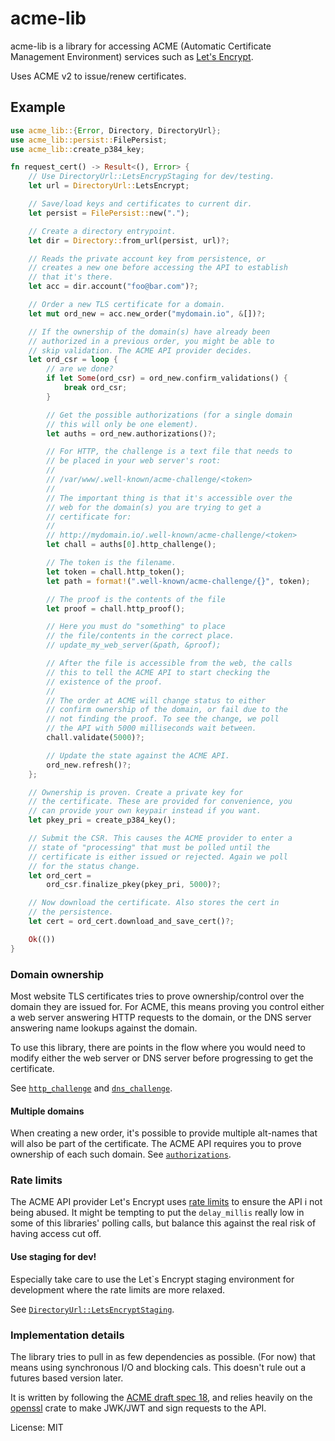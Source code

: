 # acme-lib

acme-lib is a library for accessing ACME (Automatic Certificate Management Environment)
services such as [Let's Encrypt](https://letsencrypt.org/).

Uses ACME v2 to issue/renew certificates.

## Example

```rust
use acme_lib::{Error, Directory, DirectoryUrl};
use acme_lib::persist::FilePersist;
use acme_lib::create_p384_key;

fn request_cert() -> Result<(), Error> {
    // Use DirectoryUrl::LetsEncrypStaging for dev/testing.
    let url = DirectoryUrl::LetsEncrypt;

    // Save/load keys and certificates to current dir.
    let persist = FilePersist::new(".");

    // Create a directory entrypoint.
    let dir = Directory::from_url(persist, url)?;

    // Reads the private account key from persistence, or
    // creates a new one before accessing the API to establish
    // that it's there.
    let acc = dir.account("foo@bar.com")?;

    // Order a new TLS certificate for a domain.
    let mut ord_new = acc.new_order("mydomain.io", &[])?;

    // If the ownership of the domain(s) have already been
    // authorized in a previous order, you might be able to
    // skip validation. The ACME API provider decides.
    let ord_csr = loop {
        // are we done?
        if let Some(ord_csr) = ord_new.confirm_validations() {
            break ord_csr;
        }

        // Get the possible authorizations (for a single domain
        // this will only be one element).
        let auths = ord_new.authorizations()?;

        // For HTTP, the challenge is a text file that needs to
        // be placed in your web server's root:
        //
        // /var/www/.well-known/acme-challenge/<token>
        //
        // The important thing is that it's accessible over the
        // web for the domain(s) you are trying to get a
        // certificate for:
        //
        // http://mydomain.io/.well-known/acme-challenge/<token>
        let chall = auths[0].http_challenge();

        // The token is the filename.
        let token = chall.http_token();
        let path = format!(".well-known/acme-challenge/{}", token);

        // The proof is the contents of the file
        let proof = chall.http_proof();

        // Here you must do "something" to place
        // the file/contents in the correct place.
        // update_my_web_server(&path, &proof);

        // After the file is accessible from the web, the calls
        // this to tell the ACME API to start checking the
        // existence of the proof.
        //
        // The order at ACME will change status to either
        // confirm ownership of the domain, or fail due to the
        // not finding the proof. To see the change, we poll
        // the API with 5000 milliseconds wait between.
        chall.validate(5000)?;

        // Update the state against the ACME API.
        ord_new.refresh()?;
    };

    // Ownership is proven. Create a private key for
    // the certificate. These are provided for convenience, you
    // can provide your own keypair instead if you want.
    let pkey_pri = create_p384_key();

    // Submit the CSR. This causes the ACME provider to enter a
    // state of "processing" that must be polled until the
    // certificate is either issued or rejected. Again we poll
    // for the status change.
    let ord_cert =
        ord_csr.finalize_pkey(pkey_pri, 5000)?;

    // Now download the certificate. Also stores the cert in
    // the persistence.
    let cert = ord_cert.download_and_save_cert()?;

    Ok(())
}

```

### Domain ownership

Most website TLS certificates tries to prove ownership/control over the domain they
are issued for. For ACME, this means proving you control either a web server answering
HTTP requests to the domain, or the DNS server answering name lookups against the domain.

To use this library, there are points in the flow where you would need to modify either
the web server or DNS server before progressing to get the certificate.

See [`http_challenge`] and [`dns_challenge`].

#### Multiple domains

When creating a new order, it's possible to provide multiple alt-names that will also
be part of the certificate. The ACME API requires you to prove ownership of each such
domain. See [`authorizations`].

[`http_challenge`]: https://docs.rs/acme-lib/latest/acme_lib/order/struct.Auth.html#method.http_challenge
[`dns_challenge`]: https://docs.rs/acme-lib/latest/acme_lib/order/struct.Auth.html#method.dns_challenge
[`authorizations`]: https://docs.rs/acme-lib/latest/acme_lib/order/struct.NewOrder.html#method.authorizations

### Rate limits

The ACME API provider Let's Encrypt uses [rate limits] to ensure the API i not being
abused. It might be tempting to put the `delay_millis` really low in some of this
libraries' polling calls, but balance this against the real risk of having access
cut off.

[rate limits]: https://letsencrypt.org/docs/rate-limits/

#### Use staging for dev!

Especially take care to use the Let`s Encrypt staging environment for development
where the rate limits are more relaxed.

See [`DirectoryUrl::LetsEncryptStaging`].

[`DirectoryUrl::LetsEncryptStaging`]: enum.DirectoryUrl.html#variant.LetsEncryptStaging

### Implementation details

The library tries to pull in as few dependencies as possible. (For now) that means using
synchronous I/O and blocking cals. This doesn't rule out a futures based version later.

It is written by following the
[ACME draft spec 18](https://tools.ietf.org/html/draft-ietf-acme-acme-18), and relies
heavily on the [openssl](https://docs.rs/openssl/) crate to make JWK/JWT and sign requests
to the API.


License: MIT
